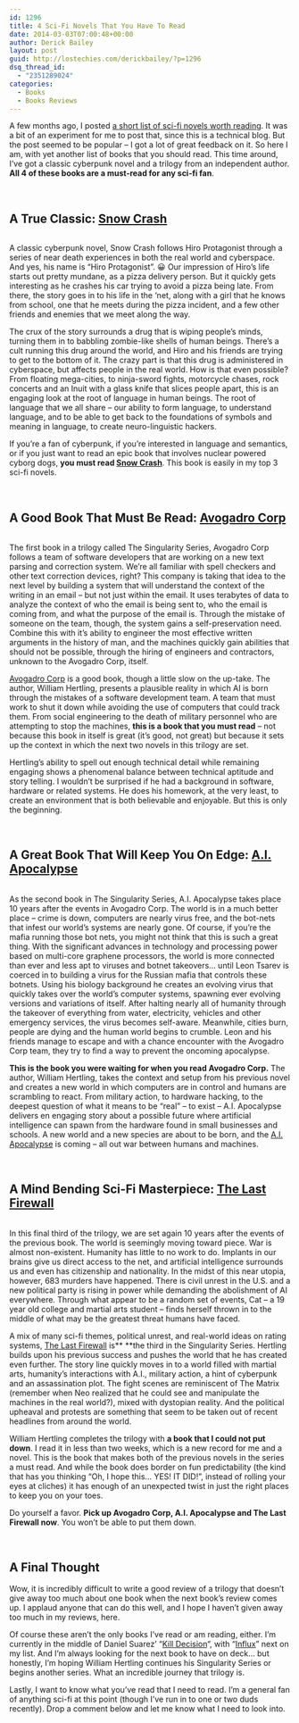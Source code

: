 ```yaml
---
id: 1296
title: 4 Sci-Fi Novels That You Have To Read
date: 2014-03-03T07:00:48+00:00
author: Derick Bailey
layout: post
guid: http://lostechies.com/derickbailey/?p=1296
dsq_thread_id:
  - "2351289024"
categories:
  - Books
  - Books Reviews
---
```

A few months ago, I posted [a short list of sci-fi novels worth reading](http://lostechies.com/derickbailey/2013/11/27/a-short-list-of-sci-fi-novels-worth-reading/). It was a bit of an experiment for me to post that, since this is a technical blog. But the post seemed to be popular &#8211; I got a lot of great feedback on it. So here I am, with yet another list of books that you should read. This time around, I&#8217;ve got a classic cyberpunk novel and a trilogy from an independent author. **All 4 of these books are a must-read for any sci-fi fan**. 

 

## A True Classic: [Snow Crash](http://www.amazon.com/gp/product/B000FBJCJE/ref=as_li_ss_tl?ie=UTF8&camp=1789&creative=390957&creativeASIN=B000FBJCJE&linkCode=as2&tag=lostechies-20)

<img src="http://ws-na.amazon-adsystem.com/widgets/q?_encoding=UTF8&ASIN=B000FBJCJE&Format=_SL110_&ID=AsinImage&MarketPlace=US&ServiceVersion=20070822&WS=1&tag=lostechies-20" alt="" border="0" />

A classic cyberpunk novel, Snow Crash follows Hiro Protagonist through a series of near death experiences in both the real world and cyberspace. And yes, his name is &#8220;Hiro Protagonist&#8221;. 😀 Our impression of Hiro&#8217;s life starts out pretty mundane, as a pizza delivery person. But it quickly gets interesting as he crashes his car trying to avoid a pizza being late. From there, the story goes in to his life in the &#8216;net, along with a girl that he knows from school, one that he meets during the pizza incident, and a few other friends and enemies that we meet along the way. 

The crux of the story surrounds a drug that is wiping people&#8217;s minds, turning them in to babbling zombie-like shells of human beings. There&#8217;s a cult running this drug around the world, and Hiro and his friends are trying to get to the bottom of it. The crazy part is that this drug is administered in cyberspace, but affects people in the real world. How is that even possible? From floating mega-cities, to ninja-sword fights, motorcycle chases, rock concerts and an Inuit with a glass knife that slices people apart, this is an engaging look at the root of language in human beings. The root of language that we all share &#8211; our ability to form language, to understand language, and to be able to get back to the foundations of symbols and meaning in language, to create neuro-linguistic hackers. 

If you&#8217;re a fan of cyberpunk, if you&#8217;re interested in language and semantics, or if you just want to read an epic book that involves nuclear powered cyborg dogs, **you must read [Snow Crash](http://www.amazon.com/gp/product/B000FBJCJE/ref=as_li_ss_tl?ie=UTF8&camp=1789&creative=390957&creativeASIN=B000FBJCJE&linkCode=as2&tag=lostechies-20)**. This book is easily in my top 3 sci-fi novels. 

 

## A Good Book That Must Be Read: [Avogadro Corp](http://www.amazon.com/gp/product/B006ACIMQQ/ref=as_li_ss_tl?ie=UTF8&camp=1789&creative=390957&creativeASIN=B006ACIMQQ&linkCode=as2&tag=lostechies-20)

[<img src="http://ws-na.amazon-adsystem.com/widgets/q?_encoding=UTF8&ASIN=B006ACIMQQ&Format=_SL110_&ID=AsinImage&MarketPlace=US&ServiceVersion=20070822&WS=1&tag=lostechies-20" alt="" border="0" />](http://www.amazon.com/gp/product/B006ACIMQQ/ref=as_li_ss_il?ie=UTF8&camp=1789&creative=390957&creativeASIN=B006ACIMQQ&linkCode=as2&tag=lostechies-20)<img style="border: none !important;margin: 0px !important" src="http://ir-na.amazon-adsystem.com/e/ir?t=lostechies-20&l=as2&o=1&a=B006ACIMQQ" alt="" width="1" height="1" border="0" />

The first book in a trilogy called The Singularity Series, Avogadro Corp follows a team of software developers that are working on a new text parsing and correction system. We&#8217;re all familiar with spell checkers and other text correction devices, right? This company is taking that idea to the next level by building a system that will understand the context of the writing in an email &#8211; but not just within the email. It uses terabytes of data to analyze the context of who the email is being sent to, who the email is coming from, and what the purpose of the email is. Through the mistake of someone on the team, though, the system gains a self-preservation need. Combine this with it&#8217;s ability to engineer the most effective written arguments in the history of man, and the machines quickly gain abilities that should not be possible, through the hiring of engineers and contractors, unknown to the Avogadro Corp, itself.

[Avogadro Corp](http://www.amazon.com/gp/product/B006ACIMQQ/ref=as_li_ss_tl?ie=UTF8&camp=1789&creative=390957&creativeASIN=B006ACIMQQ&linkCode=as2&tag=lostechies-20) is a good book, though a little slow on the up-take. The author, William Hertling, presents a plausible reality in which AI is born through the mistakes of a software development team. A team that must work to shut it down while avoiding the use of computers that could track them. From social engineering to the death of military personnel who are attempting to stop the machines, **this is a book that you must read** &#8211; not because this book in itself is great (it&#8217;s good, not great) but because it sets up the context in which the next two novels in this trilogy are set. 

Hertling&#8217;s ability to spell out enough technical detail while remaining engaging shows a phenomenal balance between technical aptitude and story telling. I wouldn&#8217;t be surprised if he had a background in software, hardware or related systems. He does his homework, at the very least, to create an environment that is both believable and enjoyable. But this is only the beginning.

 

## A Great Book That Will Keep You On Edge: [A.I. Apocalypse](http://www.amazon.com/gp/product/B007FZVI2M/ref=as_li_ss_tl?ie=UTF8&camp=1789&creative=390957&creativeASIN=B007FZVI2M&linkCode=as2&tag=signalleaf-20)

[<img src="http://ws-na.amazon-adsystem.com/widgets/q?_encoding=UTF8&ASIN=B007FZVI2M&Format=_SL110_&ID=AsinImage&MarketPlace=US&ServiceVersion=20070822&WS=1&tag=signalleaf-20" alt="" border="0" />](http://www.amazon.com/gp/product/B007FZVI2M/ref=as_li_ss_il?ie=UTF8&camp=1789&creative=390957&creativeASIN=B007FZVI2M&linkCode=as2&tag=signalleaf-20)<img style="border: none !important;margin: 0px !important" src="http://ir-na.amazon-adsystem.com/e/ir?t=signalleaf-20&l=as2&o=1&a=B007FZVI2M" alt="" width="1" height="1" border="0" />

As the second book in The Singularity Series, A.I. Apocalypse takes place 10 years after the events in Avogadro Corp. The world is in a much better place &#8211; crime is down, computers are nearly virus free, and the bot-nets that infest our world&#8217;s systems are nearly gone. Of course, if you&#8217;re the mafia running those bot nets, you might not think that this is such a great thing. With the significant advances in technology and processing power based on multi-core graphene processors, the world is more connected than ever and less apt to viruses and botnet takeovers&#8230; until Leon Tsarev is coerced in to building a virus for the Russian mafia that controls these botnets. Using his biology background he creates an evolving virus that quickly takes over the world&#8217;s computer systems, spawning ever evolving versions and variations of itself. After halting nearly all of humanity through the takeover of everything from water, electricity, vehicles and other emergency services, the virus becomes self-aware. Meanwhile, cities burn, people are dying and the human world begins to crumble. Leon and his friends manage to escape and with a chance encounter with the Avogadro Corp team, they try to find a way to prevent the oncoming apocalypse. 

**This is the book you were waiting for when you read Avogadro Corp.** The author, William Hertling, takes the context and setup from his previous novel and creates a new world in which computers are in control and humans are scrambling to react. From military action, to hardware hacking, to the deepest question of what it means to be &#8220;real&#8221; &#8211; to exist &#8211; A.I. Apocalypse delivers en engaging story about a possible future where artificial intelligence can spawn from the hardware found in small businesses and schools. A new world and a new species are about to be born, and the [A.I. Apocalypse](//www.amazon.com/gp/product/B007FZVI2M/ref=as_li_ss_il?ie=UTF8&camp=1789&creative=390957&creativeASIN=B007FZVI2M&linkCode=as2&tag=lostechies-20) is coming &#8211; all out war between humans and machines.

 

## A Mind Bending Sci-Fi Masterpiece: [The Last Firewall](http://www.amazon.com/gp/product/B00EEIGHDI/ref=as_li_ss_tl?ie=UTF8&camp=1789&creative=390957&creativeASIN=B00EEIGHDI&linkCode=as2&tag=lostechies-20)

[<img src="http://ws-na.amazon-adsystem.com/widgets/q?_encoding=UTF8&ASIN=B00EEIGHDI&Format=_SL110_&ID=AsinImage&MarketPlace=US&ServiceVersion=20070822&WS=1&tag=lostechies-20" alt="" border="0" />](http://www.amazon.com/gp/product/B00EEIGHDI/ref=as_li_ss_il?ie=UTF8&camp=1789&creative=390957&creativeASIN=B00EEIGHDI&linkCode=as2&tag=lostechies-20)<img style="border: none !important;margin: 0px !important" src="http://ir-na.amazon-adsystem.com/e/ir?t=lostechies-20&l=as2&o=1&a=B00EEIGHDI" alt="" width="1" height="1" border="0" />

In this final third of the trilogy, we are set again 10 years after the events of the previous book. The world is seemingly moving toward piece. War is almost non-existent. Humanity has little to no work to do. Implants in our brains give us direct access to the net, and artificial intelligence surrounds us and even has citizenship and nationality. In the midst of this near utopia, however, 683 murders have happened. There is civil unrest in the U.S. and a new political party is rising in power while demanding the abolishment of AI everywhere. Through what appear to be a random set of events, Cat &#8211; a 19 year old college and martial arts student &#8211; finds herself thrown in to the middle of what may be the greatest threat humans have faced. 

A mix of many sci-fi themes, political unrest, and real-world ideas on rating systems, [The Last Firewall](http://www.amazon.com/gp/product/B00EEIGHDI/ref=as_li_ss_tl?ie=UTF8&camp=1789&creative=390957&creativeASIN=B00EEIGHDI&linkCode=as2&tag=lostechies-20) is** **the third in the Singularity Series. Hertling builds upon his previous success and pushes the world that he has created even further. The story line quickly moves in to a world filled with martial arts, humanity&#8217;s interactions with A.I., military action, a hint of cyberpunk and an assassination plot. The fight scenes are reminiscent of The Matrix (remember when Neo realized that he could see and manipulate the machines in the real world?), mixed with dystopian reality. And the political upheaval and protests are something that seem to be taken out of recent headlines from around the world. 

William Hertling completes the trilogy with **a book that I could not put down**. I read it in less than two weeks, which is a new record for me and a novel. This is the book that makes both of the previous novels in the series a must read. And while the book does border on fun predictability (the kind that has you thinking &#8220;Oh, I hope this&#8230; YES! IT DID!&#8221;, instead of rolling your eyes at cliches) it has enough of an unexpected twist in just the right places to keep you on your toes.

Do yourself a favor. **Pick up Avogadro Corp, A.I. Apocalypse and The Last Firewall now**. You won&#8217;t be able to put them down. 

 

## A Final Thought

Wow, it is incredibly difficult to write a good review of a trilogy that doesn&#8217;t give away too much about one book when the next book&#8217;s review comes up. I applaud anyone that can do this well, and I hope I haven&#8217;t given away too much in my reviews, here. 

Of course these aren&#8217;t the only books I&#8217;ve read or am reading, either. I&#8217;m currently in the middle of Daniel Suarez&#8217; &#8220;[Kill Decision](http://www.amazon.com/gp/product/B0073XV2W2/ref=as_li_ss_tl?ie=UTF8&camp=1789&creative=390957&creativeASIN=B0073XV2W2&linkCode=as2&tag=lostechies-20)&#8220;, with &#8220;[Influx](http://www.amazon.com/gp/product/B00DMCPOBI/ref=as_li_ss_tl?ie=UTF8&camp=1789&creative=390957&creativeASIN=B00DMCPOBI&linkCode=as2&tag=lostechies-20)&#8221; next on my list. And I&#8217;m always looking for the next book to have on deck&#8230; but honestly, I&#8217;m hoping William Hertling continues his Singularity Series or begins another series. What an incredible journey that trilogy is.

Lastly, I want to know what you&#8217;ve read that I need to read. I&#8217;m a general fan of anything sci-fi at this point (though I&#8217;ve run in to one or two duds recently). Drop a comment below and let me know what I need to look into.